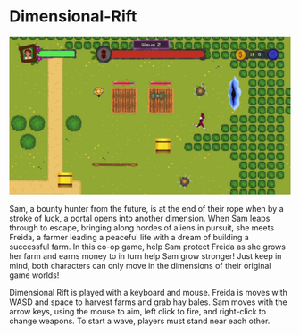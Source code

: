 # Dimensional-Rift
 
![Dimensional Rift Gameplay!](screenshot.jpg)

Sam, a bounty hunter from the future, is at the end of their rope when by a stroke of luck, a portal opens into another dimension. When Sam leaps through to escape, bringing along hordes of aliens in pursuit, she meets Freida, a farmer leading a peaceful life with a dream of building a successful farm. In this co-op game, help Sam protect Freida as she grows her farm and earns money to in turn help Sam grow stronger! Just keep in mind, both characters can only move in the dimensions of their original game worlds!

Dimensional Rift is played with a keyboard and mouse. 
Freida is moves with WASD and space to harvest farms and grab hay bales. 
Sam moves with the arrow keys, using the mouse to aim, left click to fire, and right-click to change weapons.
To start a wave, players must stand near each other.
